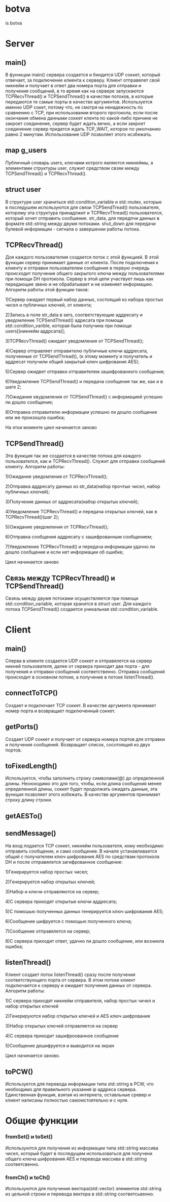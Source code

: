 # botva
is botva
# Server
## main()
В фуннкции main() сервера создается и биндится UDP соккет, который отвечает, за подключение клиента к серверу. Клиент отправялет свой никнейм и
получает в ответ два номера порта для отправки и получения сообщений, в то время как на сервере запускаются TCPRecvThread() и TCPSendThread() в
качестве потоков, в которые передаются те самые порты в качестве аргументов. Используется именно UDP сокет, потому что, не смотря на ненадежность
по сравнению с TCP, при использовании второго протокола, если после окончания обмена данными соккет клента по какой-либо причине не закроет
соединение, сервер будет ждать вечно, а если закроет соединение сервер придется ждать TCP_WAIT, которое по умолчанию равно 2 минутам.
Использование UDP позволяет этого исзбежать.
## map g_users
Публичный словарь users, ключами котрого яаляются никнеймы, а элементами структуры user, служит средством свзяи между TCPSendThread() и 
TCPRecvThread().
## struct user
В структуре user храниться std::condition_variable и std::mutex, которые в последушем используются для связи TCPSendTread() пользователя,
которому эта структура принадлжит и TCPRecvThread() пользователся, который хочет отправить сообшение. str_data, для передпчи данных в формате
std::string между двумя потоками. shut_down для передачи булевой информации - сигнала о завершении работы потока.
## TCPRecvThread()
Доя каждого пользователмя создается поток с этой функцией. В этой функции сервер принимает данные от клиента. После подключения к клиенту и
отправки пользователем сообщения в первую очередь происходит получение общего закрытого ключа между пользователями при помощи DH протокола. Сервер в этой цепи участвует лишь как передающее звено и не обрабатывает и не изменяет информацию. Алгоритм работы этой функции таков:

1)Сервер ожидает первый набор данных, состоящий из набора простых чисел и публичных ключей, от клиента;

2)Запись в поле str_data в sers, соответствующие аддресату и уведомление TCPSendThread() адресата при помощи std::condition_varible, которая была
получина при помощи users[(никнейм аддрсата)];

3)TCPRecvThread() ожидает уведомления от TCPSendThread();

4)Сервер отправляет отправителю публичные ключи аддресата, полученные от TCPSendThread(), (к этому моменту и получатель и аддресат получили общий
закрытый ключ шифрования AES);

5)Сервер ожидвет отправки отправителем зашифрованного сообщения;

6)Уведомление TCPSendThread() и передача сообщения так же, как и в шаге 2;

7)Ожидание квудомления от TCPSendThread() с информацией успешно ли дошло сообщение;

8)Отправка отправителю информации успешно ли дошло сообщение или же произошла ошибка;

На этои моменте цикл начинается заново
## TCPSendThread()
Эта функция так же создается в качестве потока для каждого пользователся, как и TCPRecvThread(). Служит для отправки сообщений клиенту.
Алгоритм работы:

1)Ожидание уведомления от TCPRecvThread();

2)Отправка аддресату данных из str_data(набор прочтых чисел, набор публичных ключей);

3)Получение данных от аддресата(набор открытых ключей);

4)Уведомление TCPRecvThread() и передача открытых ключей, как в TCPRecvThread()(шаг 2);

5)Ожидание уведомления от TCPRecvThread();

6)Отправка сообщения аддресату с зашифрованным сообщением;

7)Уведомление TCPRecvThread() и передача информации удачно ли дошло сообщение и если нет информации об ошибке;

Цикл начинается заново
## Связь между TCPRecvThread() и TCPSendThread()
Свзязь между двумя потоками осуществляется при помощи std::condition_variable, которая хранится в struct user. Для каждого потока TCPSendThread() создается уникальная std::condition_variable.
# Client
## main()
Сперва в клиенте создается UDP соккет и отправялется на сервер никней пользователя, далее от сервера приходит два порта - для получения и отправки сообщений соответственно. Отправка сообщений происходит в основном потоке, а получение в потоке listenThread().
## connectToTCP()
Создает и подключает TCP соккет. В качестве аргумента принимает номер порта и возвращает подключенный соккет.
## getPorts() 
Создает UDP соккет и получает от сервера номера портов для отправки и получения сообщений. Возвращает список, сосотоящий из двух портов.
## toFixedLength()
Используется, чтобы заполнить строку символами(@) до определенной длины. Неоюходимо это для того, чтобы, если длина сообщения менее определенной длины, соккет будет продолжать ожидать данные, эта функция позволяет этого избежать. В качестве аргументов принимает строку длину строки.
## getAESTo()
## sendMessage()
На вход подается TCP соккет, никнейм пользователя, кому необходимо отправить сообщение, и само сообщение. В начале устанавливается общий с получателем ключ шифрования AES по средствам протокола DH и после отправялется загифрованное сообщение: 

1)Генерируется набор простых чисел;

2)Генерируется набор открытых ключей;

3)Набор и ключи отправляются на сервер;

4)С сервера приходят открытые ключи аддресата;

5)С помошью полученных данных генерируется ключ шифрования AES;

6)Сообщение шифруется с помощью полученного ключа;

7)Сообщение отправялется на сервер;

8)С сервера приходит ответ, удачно ли дошло сообщение, или возникла ошибка;
## listenThread()
Клиент создает поток listenThread() сразу после получения соответствующего порта от сервера. В этом потоке клиент подключается к серверу и ожидает получения данных от сервера. Алгоритм работы:

1)С сервера приходят никнейм отправителя, набор простых чичел и набор открытых ключей

2)Генерируются набор открытых ключей и AES ключ шифрования

3)Набор открытых ключей отправляется на сервер

4)С сервера приходит зашифроованное сообщение

5)Сообщение дешифруется и выводится на экран

Цикл начинается заново.
## toPCW()
Используется для перевода информации типа std::string в PCW, что необходимо для правильного указания ip аддреса сервера. Единственная функция, взятая из интернета, оставльные сревер и клиент написаны полностью самомстоятельно и с нуля.
# Общие функции
### fromSet() и toSet()
Используются для получения из информации типа std::string массива чисел, который будет в последущем использоваться для получени общего ключа
шифрования AES и перевода массива в std::string соответсвенно.
### fromCh() и toCh()
Используются для получения вектора(std::vector) элементов std::string из цельной строки и перевода вектора в std::string соответсьвенно.
